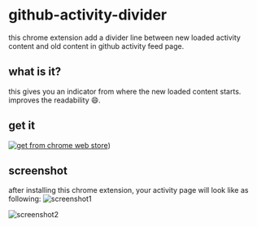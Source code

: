# github-activity-divider

this chrome extension add a divider line between new loaded activity content and old content in github activity feed page.

## what is it?

this gives you an indicator from where the new loaded content starts. improves the readability :smile:.

## get it

[![get from chrome web store](https://raw.githubusercontent.com/wayou/github-activity-divider/master/app/iamges/available_on_chrome_web_store.png)](https://chrome.google.com/webstore/detail/github-activity-divider/fikpnabkfejjgajljglfkkgecppingpo))

## screenshot
after installing this chrome extension, your activity page will look like as following:
![screenshot1](https://raw.githubusercontent.com/wayou/github-activity-divider/master/app/iamges/screenshot1.png)

![screenshot2](https://raw.githubusercontent.com/wayou/github-activity-divider/master/app/iamges/screenshot2.png)
